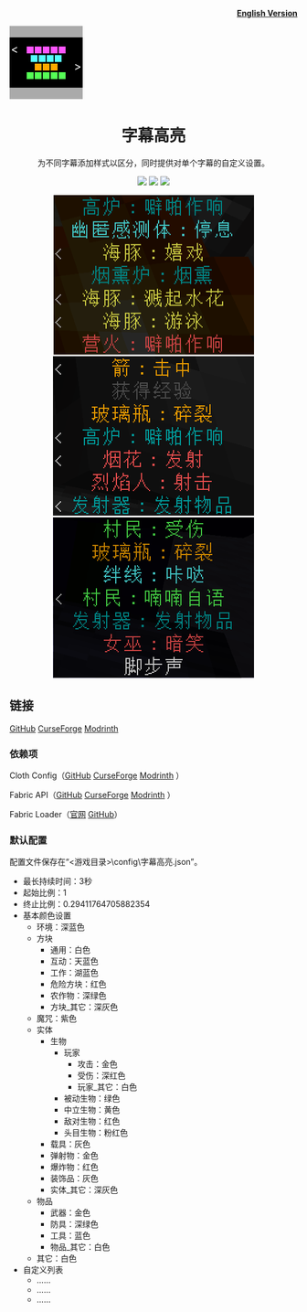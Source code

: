 <p align="right">
	<a href="./README-en.md"><b>English Version</b></a>
</p>

<p align="left">
	<img src="./src/main/resources/assets/subtitle-highlight/icon.png" />
</p>

<h1 align="center">
	字幕高亮
</h1> 

<p align="center">
	为不同字幕添加样式以区分，同时提供对单个字幕的自定义设置。
</p>

<p align="center">
	<a href="./LICENSE">
		<img src="https://img.shields.io/github/license/Yeah-Zero/Subtitle-Highlight?label=%E8%AE%B8%E5%8F%AF%E8%AF%81&style=flat-square" /></a>
	<img src="https://img.shields.io/github/languages/code-size/Yeah-Zero/Subtitle-Highlight?label=%E5%A4%A7%E5%B0%8F&style=flat-square" />
	<img src="https://img.shields.io/static/v1?label=%E5%8A%A0%E8%BD%BD%E5%99%A8&message=Fabric&color=brightgreen&style=flat-square" />
</p>

<p align="center">
    <img src="./演示图片/效果演示1.png" />
    <img src="./演示图片/效果演示2.png" />
    <img src="./演示图片/效果演示3.png" />
</p>

## 链接

[GitHub](https://github.com/Yeah-Zero/Subtitle-Highlight) [CurseForge](https://www.curseforge.com/minecraft/mc-mods/subtitle-highlight) [Modrinth](https://modrinth.com/mod/subtitle-highlight)

### 依赖项

Cloth
Config（[GitHub](https://github.com/shedaniel/cloth-config) [CurseForge](https://www.curseforge.com/minecraft/mc-mods/cloth-config) [Modrinth](https://modrinth.com/mod/cloth-config)
）

Fabric
API（[GitHub](https://github.com/FabricMC/fabric) [CurseForge](https://www.curseforge.com/minecraft/mc-mods/fabric-api) [Modrinth](https://modrinth.com/mod/fabric-api)
）

Fabric Loader（[官网](https://fabricmc.net/) [GitHub](https://github.com/FabricMC/fabric-loader)）

### 默认配置

配置文件保存在“<游戏目录>\config\字幕高亮.json”。

- 最长持续时间：3秒
- 起始比例：1
- 终止比例：0.29411764705882354
- 基本颜色设置
    - 环境：深蓝色
    - 方块
        - 通用：白色
        - 互动：天蓝色
        - 工作：湖蓝色
        - 危险方块：红色
        - 农作物：深绿色
        - 方块\_其它：深灰色
    - 魔咒：紫色
    - 实体
        - 生物
            - 玩家
                - 攻击：金色
                - 受伤：深红色
                - 玩家\_其它：白色
            - 被动生物：绿色
            - 中立生物：黄色
            - 敌对生物：红色
            - 头目生物：粉红色
        - 载具：灰色
        - 弹射物：金色
        - 爆炸物：红色
        - 装饰品：灰色
        - 实体\_其它：深灰色
    - 物品
        - 武器：金色
        - 防具：深绿色
        - 工具：蓝色
        - 物品\_其它：白色
    - 其它：白色
- 自定义列表
    - ……
    - ……
    - ……

